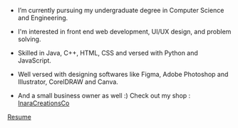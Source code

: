 * I’m currently pursuing my undergraduate degree in Computer Science and Engineering. 
* I'm interested in front end web development, UI/UX design, and problem solving. 
* Skilled in Java, C++, HTML, CSS and versed with Python and JavaScript.
* Well versed with designing softwares like Figma, Adobe Photoshop and Illustrator, CorelDRAW and Canva.

* And a small business owner as well :) Check out my shop : [InaraCreationsCo](www.inaracreationsco.com)
 
 [Resume](https://purvigujar.github.io/purvigujar/Purvi_Gujar.pdf)
